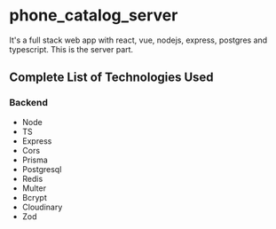 # phone_catalog_server
It's a full stack web app with react, vue, nodejs, express, postgres and typescript. This is the server part.

## Complete List of Technologies Used


### Backend

- Node
- TS
- Express
- Cors
- Prisma
- Postgresql
- Redis
- Multer
- Bcrypt
- Cloudinary
- Zod
